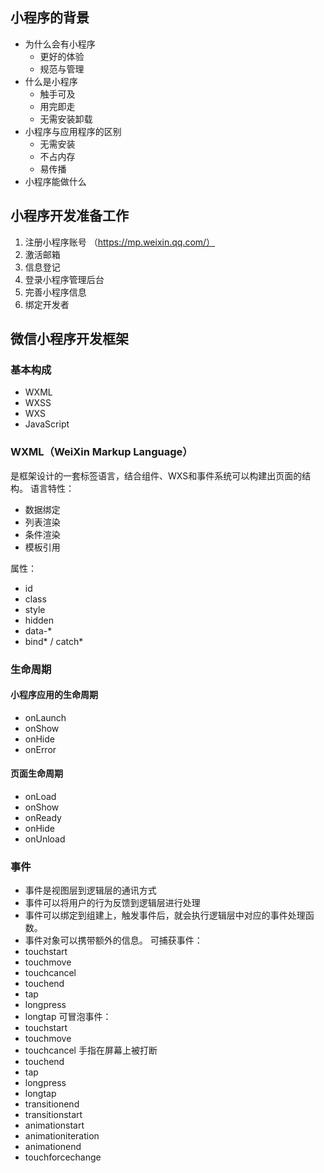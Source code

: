 ## 小程序的背景
- 为什么会有小程序
  - 更好的体验
  - 规范与管理
- 什么是小程序
  - 触手可及
  - 用完即走
  - 无需安装卸载
- 小程序与应用程序的区别
  - 无需安装
  - 不占内存
  - 易传播
- 小程序能做什么

## 小程序开发准备工作
1. 注册小程序账号 （https://mp.weixin.qq.com/）
2. 激活邮箱
3. 信息登记
4. 登录小程序管理后台
5. 完善小程序信息
6. 绑定开发者

## 微信小程序开发框架
### 基本构成
- WXML
- WXSS
- WXS
- JavaScript

### WXML（WeiXin Markup Language）
是框架设计的一套标签语言，结合组件、WXS和事件系统可以构建出页面的结构。
语言特性：
- 数据绑定
- 列表渲染
- 条件渲染
- 模板引用

属性：
- id
- class
- style
- hidden
- data-*
- bind* / catch*

### 生命周期
#### 小程序应用的生命周期
- onLaunch
- onShow
- onHide
- onError

#### 页面生命周期
- onLoad
- onShow
- onReady
- onHide
- onUnload

### 事件
- 事件是视图层到逻辑层的通讯方式
- 事件可以将用户的行为反馈到逻辑层进行处理
- 事件可以绑定到组建上，触发事件后，就会执行逻辑层中对应的事件处理函数。
- 事件对象可以携带额外的信息。
可捕获事件：
- touchstart
- touchmove
- touchcancel
- touchend
- tap
- longpress
- longtap
可冒泡事件：
- touchstart
- touchmove
- touchcancel 手指在屏幕上被打断
- touchend
- tap
- longpress
- longtap
- transitionend
- transitionstart
- animationstart
- animationiteration
- animationend
- touchforcechange
